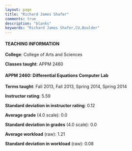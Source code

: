 ```yaml
---
layout: page
title: "Richard James Shafer" 
comments: true
description: "blanks"
keywords: "Richard James Shafer,CU,Boulder"
---
```

<head>
<script src="https://ajax.googleapis.com/ajax/libs/jquery/2.1.3/jquery.min.js"></script>
<script src="https://dl.dropboxusercontent.com/s/pc42nxpaw1ea4o9/highcharts.js?dl=0"></script>
<!-- <script src="../assets/js/highcharts.js"></script> -->
<style type="text/css">@font-face {
	font-family: "Bebas Neue";
	src: url(https://www.filehosting.org/file/details/544349/BebasNeue Regular.otf) format("opentype");
	}
	h1.Bebas { 
		font-family: "Bebas Neue", Verdana, Tahoma;
	}
</style>
</head>
	   
#### TEACHING INFORMATION

**College**: College of Arts and Sciences

**Classes taught**: APPM 2460

#### APPM 2460: Differential Equations Computer Lab

**Terms taught**: Fall 2013, Fall 2013, Spring 2014, Spring 2014

**Instructor rating**: 5.59

**Standard deviation in instructor rating**: 0.12

**Average grade** (4.0 scale): 0.0

**Standard deviation in grades** (4.0 scale): 0.0

**Average workload** (raw): 1.21

**Standard deviation in workload** (raw): 0.08

